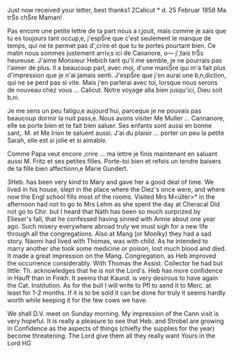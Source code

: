 Just now received your letter, best thanks1
 2Calicut <Cannanore>* d. 25 Februar 1858
Ma trŠs chŠre Maman!

Pas encore une petite lettre de ta part nous a r‚jouit, mais comme je sais que tu es toujours tant occup‚e, j'espŠre que c'est seulement le manque de temps, qui ne te permet pas d'‚crire et que tu te portes pourtant bien. Ce matin nous sommes justement arriv‚s ici de Cananore, o— j'‚tais trŠs heureuse. J'aime Monsieur Hebich tant qu'il me semble, je ne pourrais pas l'aimer de plus. Il a beaucoup parl‚ avec moi, d'une maniŠre qui m'a fait plus d'impression que je n'ai jamais senti. J'espŠre que j'en aurai une b‚n‚diction, qui ne se perd pas si vite. Mais j'en parlerai avec toi, lorsque nous serons de nouveau chez vous … Calicut. Notre voyage alla bien jusqu'ici, Dieu soit b‚ni.

Je me sens un peu fatigu‚e aujourd'hui, parceque je ne pouvais pas beaucoup dormir la nuit pass‚e. Nous avons visiter Me Muller … Cannanore, elle se porte bien et te fait bien saluer. Ses enfants sont aussi en bonne sant‚. 
M. et Me Irion te saluent aussi. J'ai du plaisir … porter un peu la petite Sarah, elle est si jolie et si aimable.

Comme Papa veut encore ‚crire … ma lettre je finis maintenant en saluant aussi M. Fritz et ses petites filles. Porte-toi bien et re‡ois un tendre baisers de ta fille bien affectionn‚e
 Marie Gundert.



3Heb. has been very kind to Mary and gave her a good deal of time. We lived in his house, slept in the place where the Diez's once were, and where now the Engl school fills most of the rooms. Visited Mrs M<üller>* in the afternoon had not to go to Mrs Lehm as she spent the day at Cheracal Did not go to Chir. but I heard that Nath has been so much surprized by Elieser's fall, that he confessed having sinned with Annie about one year ago. Such misery everywhere abroad truly we must sigh for a new life through all the congregations. Also at Mang (or Moolky) they had a sad story. Naomi had lived with Thomas, was with child. As he intended to marry another she took some medicine or poison, lost much blood and died. It made a great impression on the Mang. Congregation, as Heb improved the occurrence considerably. With Thomas the Assist. Collector he had but little: Th. acknowledges that he is not the Lord's. Heb has more confidence in Hauff than in Finkh. It seems that Kaund. is very desirous to have again the Cat. Institution. As for the bull I will write to Pfl to send it to Merc. at least for 1-2 months. If it is to be sold it can be done for truly it seems hardly worth while keeping it for the few cows we have.

We shall D.V. meet on Sunday morning. My impression of the Cann visit is very hopeful. It is really a pleasure to see that Heb. and Strobel are growing in Confidence as the aspects of things (chiefly the supplies for the year) become threatening. The Lord give them all they really want  Yours in the Lord HG

